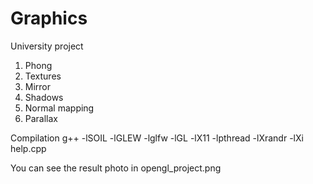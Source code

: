 # Graphics
University project
1) Phong
2) Textures
3) Mirror
4) Shadows
6) Normal mapping
7) Parallax

Compilation
g++ -lSOIL -lGLEW -lglfw -lGL -lX11 -lpthread -lXrandr -lXi help.cpp

You can see the result photo in opengl_project.png


